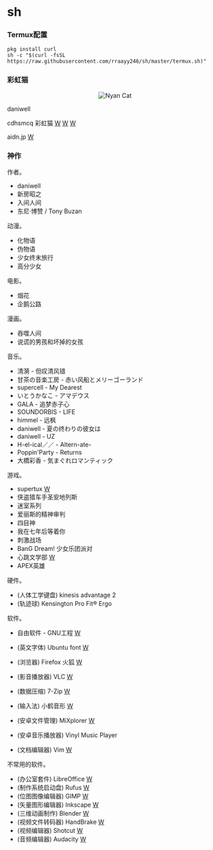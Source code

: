 # sh

### Termux配置 ###


```shell
pkg install curl
sh -c "$(curl -fsSL https://raw.githubusercontent.com/rraayy246/sh/master/termux.sh)"
```


### 彩虹猫 ###


<p align="center">
  <img src="https://raw.githubusercontent.com/rraayy246/sh/master/PopTartCat.gif" alt="Nyan Cat">
</p>

daniwell

cdhsmcq 彩虹猫
[W](http://www.nyan.cat/)
[W](https://www.webcitation.org/6AX4J3pMz?url=http://www.prguitarman.com/index.php?id=348)
[W](https://www.youtube.com/watch?v=QH2-TGUlwu4)

aidn.jp
[W](https://aidn.jp/)


### 神作 ###


作者。

* daniwell
* 新房昭之
* 入间人间
* 东尼·博赞 / Tony Buzan

动漫。

* 化物语
* 伪物语
* 少女终末旅行
* 高分少女

电影。

* 烟花
* 企鹅公路

漫画。

* 吞噬人间
* 说谎的男孩和坏掉的女孩

音乐。

* 清漪 - 但叹清风错
* 甘茶の音楽工房 - 赤い风船とメリーゴーランド
* supercell - My Dearest
* いとうかなこ - アマデウス
* GALA - 追梦赤子心
* SOUNDORBIS - LIFE
* himmel - 远枫
* daniwell - 夏の终わりの彼女は
* daniwell - UZ
* H-el-ical／／ - Altern-ate-
* Poppin'Party - Returns
* 大橋彩香 - 気まぐれロマンティック

游戏。

* supertux
[W](https://www.supertux.org/)
* 侠盗猎车手圣安地列斯
* 迷室系列
* 爱丽斯的精神审判
* 四目神
* 我在七年后等着你
* 刺激战场
* BanG Dream! 少女乐团派对
* 心跳文学部
[W](https://ddlc.moe/)
* APEX英雄

硬件。

* (人体工学键盘) kinesis advantage 2
* (轨迹球) Kensington Pro Fit® Ergo

软件。

* 自由软件 - GNU工程
[W](https://www.gnu.org/philosophy/free-sw.zh-cn.html)

* (英文字体) Ubuntu font
[W](https://design.ubuntu.com/font/)
* (浏览器) Firefox 火狐
[W](https://www.mozilla.org/zh-CN/firefox/)
* (影音播放器) VLC
[W](https://www.videolan.org/index.zh.html)
* (数据压缩) 7-Zip
[W](https://www.7-zip.org/)
* (输入法) 小鹤音形
[W](https://www.flypy.com/)
* (安卓文件管理) MiXplorer
[W](https://mixplorer.com/)
* (安卓音乐播放器) Vinyl Music Player
* (文档编辑器) Vim
[W](https://www.vim.org/)

不常用的软件。

* (办公室套件) LibreOffice
[W](https://www.libreoffice.org/)
* (制作系统启动盘) Rufus
[W](https://rufus.ie/)
* (位图图像编辑器) GIMP
[W](https://www.gimp.org/)
* (矢量图形编辑器) Inkscape
[W](https://inkscape.org/)
* (三维动画制作) Blender
[W](https://www.blender.org/)
* (视频文件转码器) HandBrake
[W](https://handbrake.fr/)
* (视频编辑器) Shotcut
[W](https://shotcut.org/)
* (音频编辑器) Audacity
[W](https://www.audacityteam.org/)
